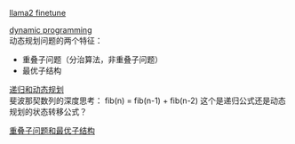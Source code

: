 [llama2 finetune](https://www.datacamp.com/tutorial/fine-tuning-llama-2)

[dynamic programming](https://www.geeksforgeeks.org/dynamic-programming/)  
动态规划问题的两个特征：
- 重叠子问题（分治算法，非重叠子问题）
- 最优子结构

[递归和动态规划](https://www.codechef.com/wiki/tutorial-dynamic-programming)  
斐波那契数列的深度思考：
fib(n) = fib(n-1) + fib(n-2)
这个是递归公式还是动态规划的状态转移公式？

[重叠子问题和最优子结构](https://medium.com/@al.eks/the-ultimate-guide-to-dynamic-programming-65865ef7ec5b)